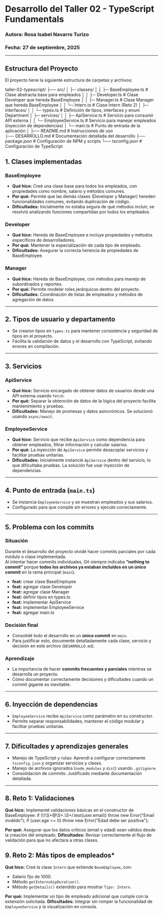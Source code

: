 # Desarrollo del Taller 02 - TypeScript Fundamentals
### Autora: Rosa Isabel Navarro Turizo  
### Fecha: 27 de septiembre, 2025  

---   

## Estructura del Proyecto

El proyecto tiene la siguiente estructura de carpetas y archivos:

taller-02-typescript/
├── src/
│   ├─ classes/
│   │   ├─ BaseEmployee.ts       # Clase abstracta base para empleados
│   │   ├─ Developer.ts          # Clase Developer que hereda BaseEmployee
│   │   ├─ Manager.ts            # Clase Manager que hereda BaseEmployee
│   │   └─ Intern.ts             # Clase Intern (Reto 2)
│   ├─ interfaces/
│   │   └─ types.ts              # Definición de tipos, interfaces y enum Department
│   ├─ services/
│   │   ├─ ApiService.ts         # Servicio para consumir API externa
│   │   └─ EmployeeService.ts    # Servicio para manejar empleados (inyección de dependencias)
│   └─ main.ts                   # Punto de entrada de la aplicación
│
├──  README.md                   # Instrucciones de uso  
├──  DESARROLLO.md                 # Documentación detallada del desarrollo
├──  package.json                 # Configuración de NPM y scripts
└──  tsconfig.json                # Configuración de TypeScript

## 1. Clases implementadas

### BaseEmployee
- **Qué hice:** Creé una clase base para todos los empleados, con propiedades como nombre, salario y métodos comunes.
- **Por qué:** Permite que las demás clases (Developer y Manager) hereden funcionalidades comunes, evitando duplicación de código.
- **Dificultades:** Inicialmente no estaba segura de qué métodos incluir; se resolvió analizando funciones compartidas por todos los empleados.

### Developer
- **Qué hice:** Hereda de BaseEmployee e incluye propiedades y métodos específicos de desarrolladores.
- **Por qué:** Mantener la especialización de cada tipo de empleado.
- **Dificultades:** Asegurar la correcta herencia de propiedades de BaseEmployee.

### Manager
- **Qué hice:** Hereda de BaseEmployee, con métodos para manejo de subordinados y reportes.
- **Por qué:** Permite modelar roles jerárquicos dentro del proyecto.
- **Dificultades:** Coordinación de listas de empleados y métodos de agregación de datos.

---

## 2. Tipos de usuario y departamento
- Se crearon tipos en `types.ts` para mantener consistencia y seguridad de tipos en el proyecto.
- Facilita la validación de datos y el desarrollo con TypeScript, evitando errores en compilación.

---

## 3. Servicios

### ApiService
- **Qué hice:** Servicio encargado de obtener datos de usuarios desde una API externa usando `fetch`.
- **Por qué:** Separar la obtención de datos de la lógica del proyecto facilita mantenimiento y pruebas.
- **Dificultades:** Manejo de promesas y datos asincrónicos. Se solucionó usando `async/await`.

### EmployeeService
- **Qué hice:** Servicio que recibe `ApiService` como dependencia para obtener empleados, filtrar información y calcular salarios.
- **Por qué:** La inyección de `ApiService` permite desacoplar servicios y facilitar pruebas unitarias.
- **Dificultades:** Inicialmente instancié `ApiService` dentro del servicio, lo que dificultaba pruebas. La solución fue usar inyección de dependencias.

---

## 4. Punto de entrada (`main.ts`)
- Se instancia `EmployeeService` y se muestran empleados y sus salarios.
- Configurado para que compile sin errores y ejecute correctamente.

---

## 5. Problema con los commits

### Situación
Durante el desarrollo del proyecto olvidé hacer commits parciales por cada módulo o clase implementada.  
Al intentar hacer commits individuales, Git siempre indicaba **“nothing to commit”** porque **todos los archivos ya estaban incluidos en un único commit** en la rama principal (`main`).

- **feat:** crear clase BaseEmployee  
- **feat:** agregar clase Developer  
- **feat:** agregar clase Manager  
- **feat:** definir tipos en types.ts  
- **feat:** implementar ApiService  
- **feat:** implementar EmployeeService  
- **feat:** agregar main.ts  

### Decisión final
- Consolidé todo el desarrollo en un **único commit** en `main`.  
- Para justificar esto, documenté detalladamente cada clase, servicio y decisión en este archivo (`DESARROLLO.md`).  

### Aprendizaje
- La importancia de hacer **commits frecuentes y parciales** mientras se desarrolla un proyecto.  
- Cómo documentar correctamente decisiones y dificultades cuando un commit gigante es inevitable.

---

## 6. Inyección de dependencias
- `EmployeeService` recibe `ApiService` como parámetro en su constructor.
- Permite separar responsabilidades, mantener el código modular y facilitar pruebas unitarias.

---

## 7. Dificultades y aprendizajes generales
- Manejo de TypeScript y rutas: Aprendí a configurar correctamente `tsconfig.json` y organizar servicios y clases.  
- Manejo de archivos ignorados (`node_modules` y `dist`) usando `.gitignore`.  
- Consolidación de commits: Justificado mediante documentación detallada.

---
## 8. Reto 1: Validaciones

  **Qué hice:** Implementé validaciones básicas en el constructor de BaseEmployee:
  if (!/\S+@\S+\.\S+/.test(user.email)) throw new Error("Email inválido");
  if (user.age <= 0) throw new Error("Edad debe ser positiva");

  **Por qué:** Asegurar que los datos críticos (email y edad) sean válidos desde la creación del empleado.
  **Dificultades:** Revisar correctamente el flujo de validación para que no afectara a otras clases.

## 9. Reto 2: Más tipos de empleados*

  **Qué hice:** Creé la clase `Intern` que extiende `BaseEmployee`, con:
  - Salario fijo de 1000.
  - Método `getInternshipDuration()`.
  - Método `getDetails()` extendido para mostrar `Tipo: Intern`.

  **Por qué:** Implementar un tipo de empleado adicional que cumple con la extensión solicitada.
  **Dificultades:** Integrar sin romper la funcionalidad de `EmployeeService` y la visualización en consola.